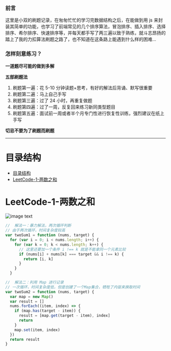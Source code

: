 ### 前言

这里是小双的刷题记录，在匆匆忙忙的学习完数据结构之后，在能做到用 js 来封装其简单的功能，也学习了前端常见的几个排序算法，冒泡排序、插入排序、选择排序、希尔排序、快速排序等，并每天都手写了两三遍以致于熟练，就斗志昂扬的踏上了我的力扣算法刷题之路了，也不知道在这条路上能遇到什么样的困难...

### 怎样刻意练习？

**一道题尽可能的做到多解**

**五部刷题法**

1. 刷题第一遍：花 5-10 分钟读题+思考，有好的解法后背诵、默写很重要
2. 刷题第二遍：马上自己手写
3. 刷题第三遍：过了 24 小时，再重复做题
4. 刷题第四遍：过了一周，反复回来练习新同类型题目
5. 刷题第五遍：面试前一周或者半个月专门性进行恢复性训练，强烈建议在纸上手写

**切忌不要为了刷题而刷题**

---

# 目录结构

- [目录结构](#目录结构)
- [LeetCode-1-两数之和](#leetcode-1-两数之和)

# LeetCode-1-两数之和

![image text](https://gitee.com/zxs5188k/LeetCode/raw/master/images/LeetCode-1-两数之和.png)

```js
//  解法一：暴力解法，两次循环判断
// 由于两次循环，时间复杂度较高
var twoSum1 = function (nums, target) {
  for (var i = 0; i < nums.length; i++) {
    for (var k = 0; k < nums.length; k++) {
      // 这里还要加一个条件 i !== k 就是不能拿同一个元素比较
      if (nums[i] + nums[k] === target && i !== k) {
        return [i, k]
      }
    }
  }
```

```js
//  解法二：利用 Map 进行记录
// 一次循环，时间复杂度低，但是创建了一个Map集合，牺牲了内驱来换取时间
var twoSum2 = function (nums, target) {
  var map = new Map()
  var result = []
  nums.forEach((item, index) => {
    if (map.has(target - item)) {
      result = [map.get(target - item), index]
      return
    }
    map.set(item, index)
  })
  return result
}
```
